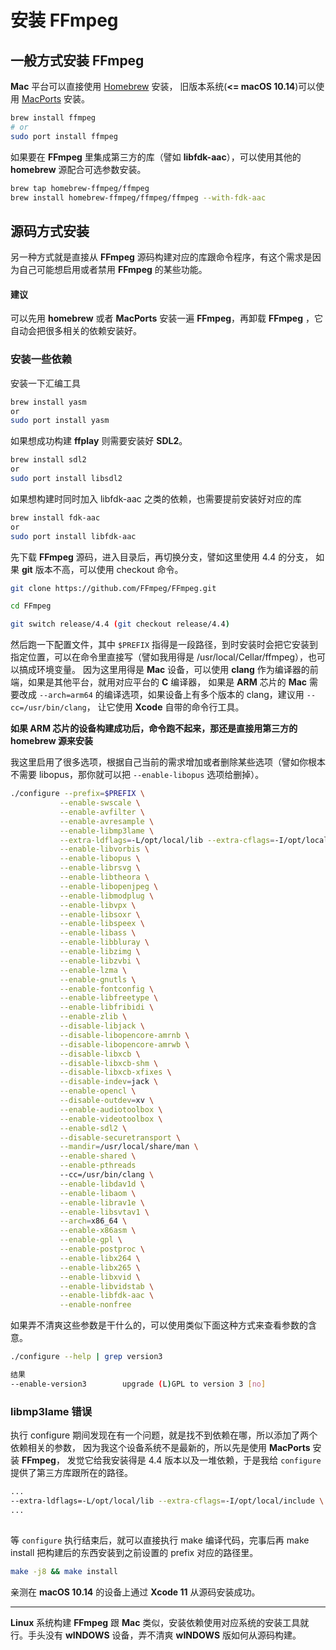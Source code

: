 # 安装 FFmpeg

## 一般方式安装 FFmpeg

**Mac** 平台可以直接使用 [Homebrew](https://brew.sh/) 安装，
旧版本系统(**<= macOS 10.14**)可以使用 [MacPorts](https://www.macports.org) 安装。

```bash
brew install ffmpeg
# or
sudo port install ffmpeg
```

如果要在 **FFmpeg** 里集成第三方的库（譬如 **libfdk-aac**），可以使用其他的 **homebrew** 源配合可选参数安装。

```bash
brew tap homebrew-ffmpeg/ffmpeg
brew install homebrew-ffmpeg/ffmpeg/ffmpeg --with-fdk-aac
```

## 源码方式安装

另一种方式就是直接从 **FFmpeg** 源码构建对应的库跟命令程序，有这个需求是因为自己可能想启用或者禁用 **FFmpeg** 的某些功能。

#### 建议

可以先用 **homebrew** 或者 **MacPorts** 安装一遍 **FFmpeg**，再卸载 **FFmpeg**
，它自动会把很多相关的依赖安装好。

### 安装一些依赖

安装一下汇编工具

```bash
brew install yasm
or
sudo port install yasm
```

如果想成功构建 **ffplay** 则需要安装好 **SDL2**。

```bash
brew install sdl2
or
sudo port install libsdl2
```

如果想构建时同时加入 libfdk-aac 之类的依赖，也需要提前安装好对应的库

```bash
brew install fdk-aac
or
sudo port install libfdk-aac
```

先下载 **FFmpeg** 源码，进入目录后，再切换分支，譬如这里使用 4.4 的分支，
如果 **git** 版本不高，可以使用 checkout 命令。

```bash
git clone https://github.com/FFmpeg/FFmpeg.git

cd FFmpeg

git switch release/4.4 (git checkout release/4.4)
```

然后跑一下配置文件，其中 `$PREFIX` 指得是一段路径，到时安装时会把它安装到指定位置，可以在命令里直接写（譬如我用得是
/usr/local/Cellar/ffmpeg），也可以搞成环境变量。
因为这里用得是 **Mac** 设备，可以使用 **clang** 作为编译器的前端，如果是其他平台，就用对应平台的 **C** 编译器，
如果是 **ARM** 芯片的 **Mac** 需要改成 `--arch=arm64` 的编译选项，如果设备上有多个版本的
clang，建议用 `--cc=/usr/bin/clang`，
让它使用 **Xcode** 自带的命令行工具。

**如果 ARM 芯片的设备构建成功后，命令跑不起来，那还是直接用第三方的 homebrew 源来安装**

我这里启用了很多选项，根据自己当前的需求增加或者删除某些选项（譬如你根本不需要 libopus，那你就可以把 `--enable-libopus`
选项给删掉）。

```bash
./configure --prefix=$PREFIX \
           --enable-swscale \
           --enable-avfilter \
           --enable-avresample \
           --enable-libmp3lame \
           --extra-ldflags=-L/opt/local/lib --extra-cflags=-I/opt/local/include \
           --enable-libvorbis \
           --enable-libopus \
           --enable-librsvg \
           --enable-libtheora \
           --enable-libopenjpeg \
           --enable-libmodplug \
           --enable-libvpx \
           --enable-libsoxr \
           --enable-libspeex \
           --enable-libass \
           --enable-libbluray \
           --enable-libzimg \
           --enable-libzvbi \
           --enable-lzma \
           --enable-gnutls \
           --enable-fontconfig \
           --enable-libfreetype \
           --enable-libfribidi \
           --enable-zlib \
           --disable-libjack \
           --disable-libopencore-amrnb \
           --disable-libopencore-amrwb \
           --disable-libxcb \
           --disable-libxcb-shm \
           --disable-libxcb-xfixes \
           --disable-indev=jack \
           --enable-opencl \
           --disable-outdev=xv \
           --enable-audiotoolbox \
           --enable-videotoolbox \
           --enable-sdl2 \
           --disable-securetransport \
           --mandir=/usr/local/share/man \
           --enable-shared \
           --enable-pthreads 
           --cc=/usr/bin/clang \
           --enable-libdav1d \
           --enable-libaom \
           --enable-librav1e \
           --enable-libsvtav1 \
           --arch=x86_64 \
           --enable-x86asm \
           --enable-gpl \
           --enable-postproc \
           --enable-libx264 \
           --enable-libx265 \
           --enable-libxvid \
           --enable-libvidstab \
           --enable-libfdk-aac \
           --enable-nonfree
```

如果弄不清爽这些参数是干什么的，可以使用类似下面这种方式来查看参数的含意。

```bash
./configure --help | grep version3

结果
--enable-version3        upgrade (L)GPL to version 3 [no]
```

### libmp3lame 错误

执行 configure 期间发现在有一个问题，就是找不到依赖在哪，所以添加了两个依赖相关的参数，
因为我这个设备系统不是最新的，所以先是使用 **MacPorts** 安装 **FFmpeg**，
发觉它给我安装得是 4.4 版本以及一堆依赖，于是我给 `configure` 提供了第三方库跟所在的路径。

```bash
...
--extra-ldflags=-L/opt/local/lib --extra-cflags=-I/opt/local/include \
...
```

##

等 `configure` 执行结束后，就可以直接执行 make 编译代码，完事后再 make install 把构建后的东西安装到之前设置的
prefix 对应的路径里。

```bash
make -j8 && make install
```

亲测在 **macOS 10.14** 的设备上通过 **Xcode 11** 从源码安装成功。

----

**Linux** 系统构建 **FFmpeg** 跟 **Mac** 类似，安装依赖使用对应系统的安装工具就行。手头没有
**wINDOWS** 设备，弄不清爽 **wINDOWS** 版如何从源码构建。
